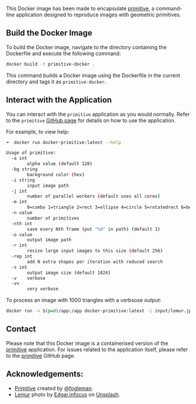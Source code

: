 This Docker image has been made to encapsulate [primitive](https://github.com/fogleman/primitive), a command-line application designed to reproduce images with geometric primitives.

## Build the Docker Image

To build the Docker image, navigate to the directory containing the Dockerfile and execute the following command:

```bash
docker build -t primitive-docker .
```

This command builds a Docker image using the Dockerfile in the current directory and tags it as `primitive-docker`.

## Interact with the Application

You can interact with the `primitive` application as you would normally. Refer to the `primitive` [GitHub page](https://github.com/fogleman/primitive) for details on how to use the application.

For example, to view help:

```bash
➜  docker run docker-primitive:latest --help                                                                                                                                    

Usage of primitive:
  -a int
        alpha value (default 128)
  -bg string
        background color (hex)
  -i string
        input image path
  -j int
        number of parallel workers (default uses all cores)
  -m int
        0=combo 1=triangle 2=rect 3=ellipse 4=circle 5=rotatedrect 6=beziers 7=rotatedellipse 8=polygon (default 1)
  -n value
        number of primitives
  -nth int
        save every Nth frame (put "%d" in path) (default 1)
  -o value
        output image path
  -r int
        resize large input images to this size (default 256)
  -rep int
        add N extra shapes per iteration with reduced search
  -s int
        output image size (default 1024)
  -v    verbose
  -vv
        very verbose
```

To process an image with 1000 triangles with a verbsose output:
```bash
docker run -v $(pwd)/app:/app docker-primitive:latest -i input/lemur.jpg -o output/lemur.jpg -n 1000 -m 1 -v
```

## Contact
Please note that this Docker image is a containerised version of the [primitive](https://github.com/fogleman/primitive) application. For issues related to the application itself, please refer to the [primitive](https://github.com/fogleman/primitive) GitHub page.

## Acknowledgements:
- [Primitive](https://github.com/fogleman/primitive) created by [@fogleman](https://github.com/fogleman).
- [Lemur](app/input/lemur.jpg) photo by <a href="https://unsplash.com/@edgar_infocus?utm_source=unsplash&utm_medium=referral&utm_content=creditCopyText">Edgar.infocus</a> on <a href="https://unsplash.com/photos/a-close-up-of-a-small-animal-with-orange-eyes-R1nQaXqYMus?utm_source=unsplash&utm_medium=referral&utm_content=creditCopyText">Unsplash</a>.
  

